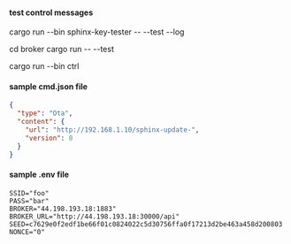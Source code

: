 

#### test control messages

cargo run --bin sphinx-key-tester -- --test --log

cd broker 
cargo run -- --test

cargo run --bin ctrl

#### sample cmd.json file
```json
{
  "type": "Ota",
  "content": {
    "url": "http://192.168.1.10/sphinx-update-",
    "version": 0
  }
}
```

#### sample .env file

```
SSID="foo"
PASS="bar"
BROKER="44.198.193.18:1883"
BROKER_URL="http://44.198.193.18:30000/api"
SEED=c7629e0f2edf1be66f01c0824022c5d30756ffa0f17213d2be463a458d200803
NONCE="0"
```
